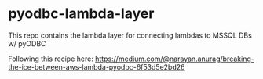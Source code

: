 # pyodbc-lambda-layer
This repo contains the lambda layer for connecting lambdas to MSSQL DBs w/ pyODBC

Following this recipe here: https://medium.com/@narayan.anurag/breaking-the-ice-between-aws-lambda-pyodbc-6f53d5e2bd26
